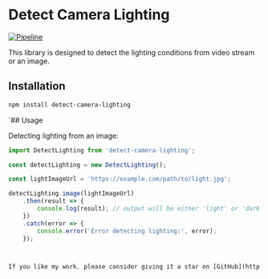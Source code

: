 # Detect Camera Lighting

[![Pipeline](https://github.com/gagan-bhullar-tech/detect-camera-lighting/actions/workflows/npm-publish.yml/badge.svg)](https://github.com/gagan-bhullar-tech/detect-camera-lighting/actions/workflows/npm-publish.yml)

This library is designed to detect the lighting conditions from video stream or an image.

## Installation

```sh
npm install detect-camera-lighting
```

`## Usage

Detecting lighting from an image:

```javascript
import DetectLighting from 'detect-camera-lighting';

const detectLighting = new DetectLighting();

const lightImageUrl = 'https://example.com/path/to/light.jpg';

detectLighting.image(lightImageUrl)
    .then(result => {
        console.log(result); // output will be either 'light' or 'dark'
    })
    .catch(error => {
        console.error('Error detecting lighting:', error);
    });



If you like my work, please consider giving it a star on [GitHub](http://github.com/gagan-bhullar-tech/detect-camera-lighting) or Sponsor my work by following [sponsoring me](https://github.com/sponsors/gagan-bhullar-tech) link.
